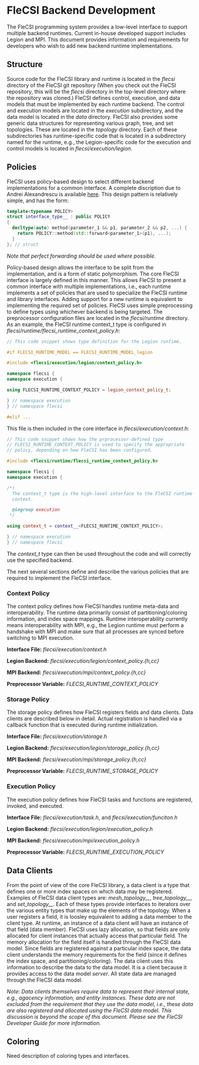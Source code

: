 # FleCSI Backend Development

The FleCSI programming system provides a low-level interface to support
multiple backend runtimes. Current in-house developed support includes
Legion and MPI. This document provides information and requirements for
developers who wish to add new backend runtime implementations.

## Structure

Source code for the FleCSI library and runtime is located in the
*flecsi* directory of the FleCSI git repository (When you check out the
FleCSI repository, this will be the *flecsi* directory in the top-level
directory where the repository was cloned.) FleCSI defines control,
execution, and data models that must be implemented by each runtime
backend. The control and execution models are located in the *execution*
subdirectory, and the data model is located in the *data* directory.
FleCSI also provides some generic data structures for representing
various graph, tree, and set topologies. These are located in the
*topology* directory. Each of these subdirectories has runtime-specific
code that is located in a subdirectory named for the runtime, e.g., the
Legion-specific code for the execution and control models is located in
*flecsi/execution/legion*.

## Policies

FleCSI uses policy-based design to select different backend
implementations for a common interface. A complete discription due to
Andrei Alexandrescu is available
[here](https://www.amazon.com/Modern-Design-Generic-Programming-Patterns/dp/0201704315/ref=sr_1_1?ie=UTF8&qid=1519158334&sr=8-1&keywords=alexandrescu+c%2B%2B).
This design pattern is relatively simple, and has the form:

```cpp
template<typename POLICY>
struct interface_type__ : public POLICY
{
  decltype(auto) method(parameter_1 && p1, parameter_2 && p2, ...) {
    return POLICY::method(std::forward<parameter_1>(p1), ...);
  }
}; // struct
```

*Note that perfect forwarding should be used where possible.*

Policy-based design allows the interface to be split from the
implementation, and is a form of static polymorphism. The core FleCSI
interface is largely defined in this manner. This allows FleCSI to
present a common interface with multiple implementations, i.e., each
runtime implements a set of policies that are used to specialize the
FleCSI runtime and library interfaces. Adding support for a new runtime
is equivalent to implementing the required set of policies. FleCSI uses
simple preprocessing to define types using whichever backend is being
targeted. The preprocessor configuration files are located in the
*flecsi/runtime* directory. As an example, the FleCSI runtime context_t
type is configured in *flecsi/runtime/flecsi_runtime_context_policy.h*:

```cpp
// This code snippet shows type definition for the Legion runtime.

#if FLECSI_RUNTIME_MODEL == FLECSI_RUNTIME_MODEL_legion

#include <flecsi/execution/legion/context_policy.h>

namespace flecsi {
namespace execution {

using FLECSI_RUNTIME_CONTEXT_POLICY = legion_context_policy_t;

} // namespace execution
} // namespace flecsi

#elif ...
```

This file is then included in the core interface in
*flecsi/execution/context.h*:

```cpp
// This code snippet shows how the prprocessor-defined type
// FLECSI_RUNTIME_CONTEXT_POLICY is used to specify the appropriate
// policy, depending on how FleCSI has been configured.

#include <flecsi/runtime/flecsi_runtime_context_policy.h>

namespace flecsi {
namespace execution {

/*!
  The context_t type is the high-level interface to the FleCSI runtime
  context.

  @ingroup execution
 */

using context_t = context__<FLECSI_RUNTIME_CONTEXT_POLICY>;

} // namespace execution
} // namespace flecsi
```

The *context_t* type can then be used throughout the code and will
correctly use the specified backend.

The next several sections define and describe the various policies that
are required to implement the FleCSI interface.

### Context Policy

The context policy defines how FleCSI handles runtime meta-data and
interoperability. The runtime data primarily consist of
partitioning/coloring information, and index space mappings.
Runtime interoperability currently means interoperability with MPI,
e.g., the Legion runtime must perform a handshake with MPI and make sure
that all processes are synced before switching to MPI execution.

**Interface File:** *flecsi/execution/context.h*

**Legion Backend:** *flecsi/execution/legion/context_policy.{h,cc}*

**MPI Backend:** *flecsi/execution/mpi/context_policy.{h,cc}*

**Preprocessor Variable:** *FLECSI_RUNTIME_CONTEXT_POLICY*

### Storage Policy

The storage policy defines how FleCSI registers fields and data clients.
Data clients are described below in detail. Actual registration is
handled via a callback function that is executed during runtime
initialization.

**Interface File:** *flecsi/execution/storage.h*

**Legion Backend:** *flecsi/execution/legion/storage_policy.{h,cc}*

**MPI Backend:** *flecsi/execution/mpi/storage_policy.{h,cc}*

**Preprocessor Variable:** *FLECSI_RUNTIME_STORAGE_POLICY*

### Execution Policy

The execution policy defines how FleCSI tasks and functions are
registered, invoked, and executed.

**Interface File:** *flecsi/execution/task.h*, and
*flecsi/execution/funciton.h*

**Legion Backend:** *flecsi/execution/legion/execution_policy.h*

**MPI Backend:** *flecsi/execution/mpi/execution_policy.h*

**Preprocessor Variable:** *FLECSI_RUNTIME_EXECUTION_POLICY*

## Data Clients

From the point of view of the core FleCSI library, a data client is a
type that defines one or more index spaces on which data may be
registered. Examples of FleCSI data client types are: *mesh_topology__*,
*tree_topology__*, and *set_topology__*. Each of these types provide
interfaces to iterators over the various entity types that make up the
elements of the topology. When a user registers a field, it is loosley
equivalent to adding a data member to the client type. At runtime, an
instance of a data client will have an instance of that field (data
member). FleCSI uses lazy allocation, so that fields are only allocated
for client instances that actually access that particular field. The
memory allocation for the field itself is handled through the FleCSI
data model. Since fields are registered against a particular index
space, the data client understands the memory requirements for the field
(since it defines the index space, and partitioning/coloring). The data
client uses this information to describe the data to the data model. It
is a client because it provides access to the data model *server*. All
state data are managed through the FleCSI data model.

*Note: Data clients themselves require data to represent their internal
state, e.g., agacency information, and entity instances. These data are
not excluded from the requirement that they use the data model, i.e.,
these data are also registered and allocated using the FleCSI data
model. This discussion is beyond the scope of this document. Please see
the FleCSI Developer Guide for more information.*

## Coloring

Need description of coloring types and interfaces.

<!-- Need explanation of translation unit requirements. -->

<!-- vim: set tabstop=2 shiftwidth=2 expandtab fo=cqt tw=72 : -->

